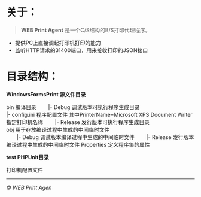 # 关于：
> **WEB Print Agent** 是一个C/S结构的B/S打印代理程序。

* 提供PC上直接调起打印机打印的能力
* 监听HTTP请求的31400端口，用来接收打印的JSON接口

# 目录结构：
**WindowsFormsPrint 源文件目录**

bin                 编译目录 
　　|- Debug         调试版本可执行程序生成目录  
		|- config.ini 程序配置文件 其中PrinterName=Microsoft XPS Document Writer 指定打印机名称
　　|- Release       发行版本可执行程序生成目录   
obj                 用于存放编译过程中生成的中间临时文件  
　　|- Debug         调试版本编译过程中生成的中间临时文件
　　|- Release       发行版本编译过程中生成的中间临时文件
Properties          定义程序集的属性


**test PHPUnit目录**

打印机配置文件

-------------------
*© WEB Print Agen*